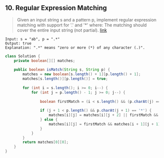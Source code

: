 ## 10. Regular Expression Matching
> Given an input string s and a pattern p, implement regular expression matching with support for '.' and '*' where: The matching should cover the entire input string (not partial). [link](https://leetcode.com/problems/regular-expression-matching)
```
Input: s = "ab", p = ".*"
Output: true
Explanation: ".*" means "zero or more (*) of any character (.)".
```
```java
class Solution {
    private boolean[][] matches;
    
    public boolean isMatch(String s, String p) {
        matches = new boolean[s.length() + 1][p.length() + 1];
        matches[s.length()][p.length()] = true;
        
        for (int i = s.length(); i >= 0; i--) {
            for (int j = p.length() - 1; j >= 0; j--) {
                
                boolean firstMatch = (i < s.length() && (p.charAt(j) == s.charAt(i) || p.charAt(j) == '.'));
                
                if (j + 1 < p.length() && p.charAt(j + 1) == '*') {
                    matches[i][j] = matches[i][j + 2] || firstMatch && matches[i + 1][j];
                } else {
                    matches[i][j] = firstMatch && matches[i + 1][j + 1];
                }
            }
        }
        return matches[0][0];
    }
}
```